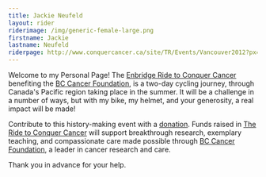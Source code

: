 ```yaml
---
title: Jackie Neufeld
layout: rider
riderimage: /img/generic-female-large.png
firstname: Jackie
lastname: Neufeld
riderpage: http://www.conquercancer.ca/site/TR/Events/Vancouver2012?px=2881331&pg=personal&fr_id=1413
---
```

Welcome to my Personal Page! The [Enbridge Ride to Conquer Cancer](http://va12.conquercancer.ca/site/PageServer?pagename=va12_homepage) benefiting the [BC Cancer Foundation](http://bccancerfoundation.com), is a two-day cycling journey, through Canada's Pacific region taking place in the summer. It will be a challenge in a number of ways, but with my bike, my helmet, and your generosity, a real impact will be made! 

Contribute to this history-making event with a [donation](http://www.conquercancer.ca/site/TR/Events/Vancouver2012?px=2881331&pg=personal&fr_id=1413). Funds raised in [The Ride to Conquer Cancer](http://va12.conquercancer.ca/site/PageServer?pagename=va12_homepage) will support breakthrough research, exemplary teaching, and compassionate care made possible through [BC Cancer Foundation](http://bccancerfoundation.com), a leader in cancer research and care.

Thank you in advance for your help.
